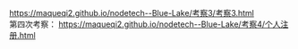  https://maqueqi2.github.io/nodetech--Blue-Lake/考察3/考察3.html<br/>
 第四次考察：
 https://maqueqi2.github.io/nodetech--Blue-Lake/考察4/个人注册.html
